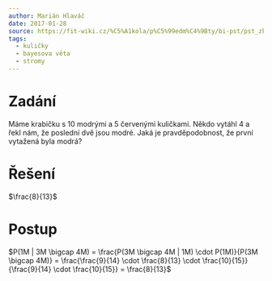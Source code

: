 ```yaml
---
author: Marián Hlaváč
date: 2017-01-28
source: https://fit-wiki.cz/%C5%A1kola/p%C5%99edm%C4%9Bty/bi-pst/pst_zkou%C5%A1ka_2016-01-13
tags:
  - kuličky
  - bayesova věta
  - stromy
---
```


# Zadání

Máme krabičku s 10 modrými a 5 červenými kuličkami. Někdo vytáhl 4 a řekl nám,
že poslední dvě jsou modré. Jaká je pravděpodobnost, že první vytažená byla modrá?

# Řešení

$\frac{8}{13}$

# Postup

$P(1M | 3M \bigcap 4M) = \frac{P(3M \bigcap 4M | 1M) \cdot P(1M)}{P(3M \bigcap 4M)}
= \frac{\frac{9}{14} \cdot \frac{8}{13} \cdot \frac{10}{15}}{\frac{9}{14} \cdot \frac{10}{15}} = \frac{8}{13}$
